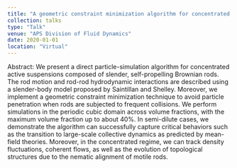 ```yaml
---
title: "A geometric constraint minimization algorithm for concentrated active suspension"
collection: talks
type: "Talk"
venue: "APS Division of Fluid Dynamics"
date: 2020-01-01
location: "Virtual"
---
```


Abstract: We present a direct particle-simulation algorithm for concentrated active suspensions composed of slender, self-propelling Brownian rods. The rod motion and rod-rod hydrodynamic interactions are described using a slender-body model proposed by Saintillan and Shelley. Moreover, we implement a geometric constraint minimization technique to avoid particle penetration when rods are subjected to frequent collisions. We perform simulations in the periodic cubic domain across volume fractions, with the maximum volume fraction up to about 40%. In semi-dilute cases, we demonstrate the algorithm can successfully capture critical behaviors such as the transition to large-scale collective dynamics as predicted by mean-field theories. Moreover, in the concentrated regime, we can track density fluctuations, coherent flows, as well as the evolution of topological structures due to the nematic alignment of motile rods.
